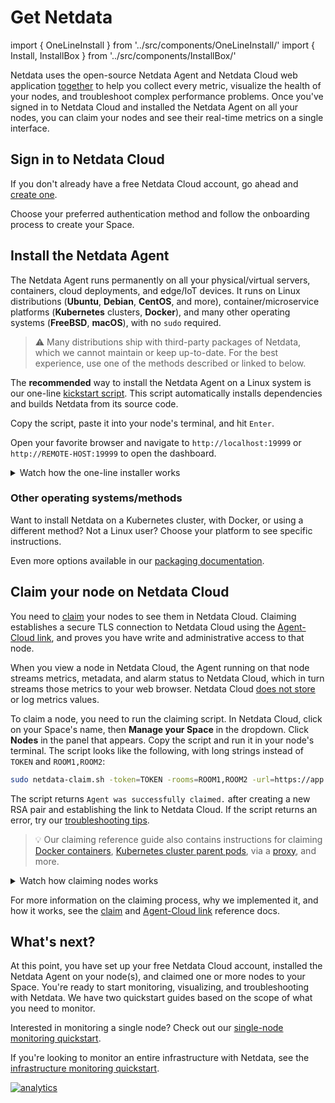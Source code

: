 <!--
title: "Get Netdata"
description: "Time to get Netdata's monitoring and troubleshooting solution. Sign in to Cloud, download the Agent everywhere, and connect it all together."
custom_edit_url: https://github.com/netdata/netdata/edit/master/docs/get/README.md
-->

# Get Netdata

import { OneLineInstall } from '../src/components/OneLineInstall/'
import { Install, InstallBox } from '../src/components/InstallBox/'

Netdata uses the open-source Netdata Agent and Netdata Cloud web application
[together](/docs/overview/what-is-netdata.md) to help you collect every metric, visualize the health of your nodes, and
troubleshoot complex performance problems. Once you've signed in to Netdata Cloud and installed the Netdata Agent on all
your nodes, you can claim your nodes and see their real-time metrics on a single interface.

## Sign in to Netdata Cloud

If you don't already have a free Netdata Cloud account, go ahead and [create one](https://app.netdata.cloud).

Choose your preferred authentication method and follow the onboarding process to create your Space.

## Install the Netdata Agent

The Netdata Agent runs permanently on all your physical/virtual servers, containers, cloud deployments, and edge/IoT
devices. It runs on Linux distributions (**Ubuntu**, **Debian**, **CentOS**, and more), container/microservice platforms
(**Kubernetes** clusters, **Docker**), and many other operating systems (**FreeBSD**, **macOS**), with no `sudo`
required.

> ⚠️ Many distributions ship with third-party packages of Netdata, which we cannot maintain or keep up-to-date. For the
> best experience, use one of the methods described or linked to below.

The **recommended** way to install the Netdata Agent on a Linux system is our one-line [kickstart
script](/packaging/installer/methods/kickstart.md). This script automatically installs dependencies and builds Netdata
from its source code.

<OneLineInstall />

Copy the script, paste it into your node's terminal, and hit `Enter`. 

Open your favorite browser and navigate to `http://localhost:19999` or `http://REMOTE-HOST:19999` to open the dashboard.

<details>
<summary>Watch how the one-line installer works</summary>
<iframe width="820" height="460" src="https://www.youtube.com/embed/tVIp7ycK60A" frameborder="0" allow="accelerometer; autoplay; clipboard-write; encrypted-media; gyroscope; picture-in-picture" allowfullscreen></iframe>
</details>

### Other operating systems/methods

Want to install Netdata on a Kubernetes cluster, with Docker, or using a different method? Not a Linux user? Choose your
platform to see specific instructions.

<Install>
  <InstallBox
    to="/docs/agent/packaging/installer/methods/kubernetes"
    img="/img/index/methods/kubernetes.svg"
    os="Kubernetes" />
  <InstallBox
    to="/docs/agent/packaging/docker"
    img="/img/index/methods/docker.svg"
    os="Docker" />
  <InstallBox
    to="/docs/agent/packaging/installer/methods/cloud-providers"
    img="/img/index/methods/cloud.svg"
    imgDark="/img/index/methods/cloud-dark.svg"
    os="Cloud providers (GCP, AWS, Azure)" />
  <InstallBox
    to="/docs/agent/packaging/installer/methods/packages"
    img="/img/index/methods/package.svg"
    imgDark="/img/index/methods/package-dark.svg"
    os="Linux with .deb/.rpm" />
  <InstallBox
    to="/docs/agent/packaging/installer/methods/kickstart-64"
    img="/img/index/methods/static.svg"
    imgDark="/img/index/methods/static-dark.svg"
    os="Linux with static 64-bit binary" />
  <InstallBox
    to="/docs/agent/packaging/installer/methods/manual" 
    img="/img/index/methods/git.svg"
    imgDark="/img/index/methods/git-dark.svg"
    os="Linux from Git" />
  <InstallBox
    to="/docs/agent/packaging/installer/methods/freebsd"
    img="/img/index/methods/freebsd.svg"
    os="FreeBSD" />
  <InstallBox
    to="/docs/agent/packaging/installer/methods/macos"
    img="/img/index/methods/macos.svg"
    os="MacOS" />
</Install>

Even more options available in our [packaging documentation](/packaging/installer/README.md#alternative-methods).

## Claim your node on Netdata Cloud

You need to [claim](/claim/README.md) your nodes to see them in Netdata Cloud. Claiming establishes a secure TLS
connection to Netdata Cloud using the [Agent-Cloud link](/aclk/README.md), and proves you have write and administrative
access to that node.

When you view a node in Netdata Cloud, the Agent running on that node streams metrics, metadata, and alarm status to
Netdata Cloud, which in turn streams those metrics to your web browser. Netdata Cloud [does not
store](/docs/store/distributed-data-architecture.md#does-netdata-cloud-store-my-metrics) or log metrics values.

To claim a node, you need to run the claiming script. In Netdata Cloud, click on your Space's name, then **Manage your
Space** in the dropdown. Click **Nodes** in the panel that appears. Copy the script and run it in your node's terminal.
The script looks like the following, with long strings instead of `TOKEN` and `ROOM1,ROOM2`:

```bash
sudo netdata-claim.sh -token=TOKEN -rooms=ROOM1,ROOM2 -url=https://app.netdata.cloud
```

The script returns `Agent was successfully claimed.` after creating a new RSA pair and establishing the link to Netdata
Cloud. If the script returns an error, try our [troubleshooting tips](/claim/README.md#troubleshooting).

> 💡 Our claiming reference guide also contains instructions for claiming [Docker
> containers](/claim/README.md#claim-an-agent-running-in-docker), [Kubernetes cluster parent
> pods](/claim/README.md#claim-an-agent-running-in-docker), via a [proxy](/claim/README.md#claim-through-a-proxy), and
> more.

<details>
<summary>Watch how claiming nodes works</summary>
<iframe width="820" height="460" src="https://www.youtube.com/embed/UAzVvhMab8g" frameborder="0" allow="accelerometer; autoplay; clipboard-write; encrypted-media; gyroscope; picture-in-picture" allowfullscreen></iframe>
</details>

For more information on the claiming process, why we implemented it, and how it works, see the [claim](/claim/README.md)
and [Agent-Cloud link](/aclk/README.md) reference docs.

## What's next?

At this point, you have set up your free Netdata Cloud account, installed the Netdata Agent on your node(s), and claimed
one or more nodes to your Space. You're ready to start monitoring, visualizing, and troubleshooting with Netdata. We
have two quickstart guides based on the scope of what you need to monitor.

Interested in monitoring a single node? Check out our [single-node monitoring
quickstart](/docs/quickstart/single-node.md).

If you're looking to monitor an entire infrastructure with Netdata, see the [infrastructure monitoring
quickstart](/docs/quickstart/infrastructure.md).

[![analytics](https://www.google-analytics.com/collect?v=1&aip=1&t=pageview&_s=1&ds=github&dr=https%3A%2F%2Fgithub.com%2Fnetdata%2Fnetdata&dl=https%3A%2F%2Fmy-netdata.io%2Fgithub%2Fdocs%2Foverview%2Fnetdata-monitoring-stacka&_u=MAC~&cid=5792dfd7-8dc4-476b-af31-da2fdb9f93d2&tid=UA-64295674-3)](<>)
